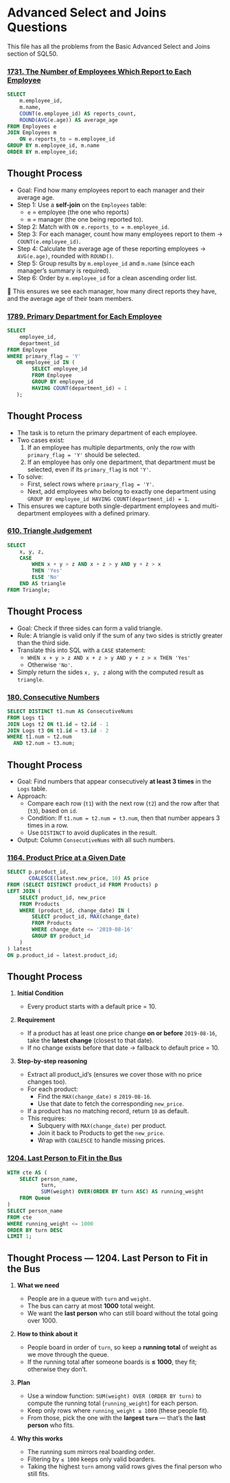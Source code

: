 # Advanced Select and Joins Questions

This file has all the problems from the Basic Advanced Select and Joins section of SQL50.

### [1731. The Number of Employees Which Report to Each Employee](https://leetcode.com/problems/the-number-of-employees-which-report-to-each-employee/description/?envType=study-plan-v2&envId=top-sql-50)

```sql
SELECT 
    m.employee_id,
    m.name,
    COUNT(e.employee_id) AS reports_count,
    ROUND(AVG(e.age)) AS average_age
FROM Employees e
JOIN Employees m
    ON e.reports_to = m.employee_id
GROUP BY m.employee_id, m.name
ORDER BY m.employee_id;
```
## Thought Process
- Goal: Find how many employees report to each manager and their average age.  
- Step 1: Use a **self-join** on the `Employees` table:  
  - `e` = employee (the one who reports)  
  - `m` = manager (the one being reported to).  
- Step 2: Match with `ON e.reports_to = m.employee_id`.  
- Step 3: For each manager, count how many employees report to them → `COUNT(e.employee_id)`.  
- Step 4: Calculate the average age of these reporting employees → `AVG(e.age)`, rounded with `ROUND()`.  
- Step 5: Group results by `m.employee_id` and `m.name` (since each manager’s summary is required).  
- Step 6: Order by `m.employee_id` for a clean ascending order list.  

📌 This ensures we see each manager, how many direct reports they have, and the average age of their team members.

### [1789. Primary Department for Each Employee](https://leetcode.com/problems/primary-department-for-each-employee/description/?envType=study-plan-v2&envId=top-sql-50)

```sql
SELECT 
    employee_id,
    department_id
FROM Employee
WHERE primary_flag = 'Y'
   OR employee_id IN (
        SELECT employee_id
        FROM Employee
        GROUP BY employee_id
        HAVING COUNT(department_id) = 1
   );
```
## Thought Process
- The task is to return the primary department of each employee.  
- Two cases exist:
  1. If an employee has multiple departments, only the row with `primary_flag = 'Y'` should be selected.  
  2. If an employee has only one department, that department must be selected, even if its `primary_flag` is not `'Y'`.  
- To solve:
  - First, select rows where `primary_flag = 'Y'`.  
  - Next, add employees who belong to exactly one department using `GROUP BY employee_id HAVING COUNT(department_id) = 1`.  
- This ensures we capture both single-department employees and multi-department employees with a defined primary.  

### [610. Triangle Judgement](https://leetcode.com/problems/triangle-judgement/description/?envType=study-plan-v2&envId=top-sql-50)

```sql
SELECT 
    x, y, z,
    CASE 
        WHEN x + y > z AND x + z > y AND y + z > x 
        THEN 'Yes'
        ELSE 'No'
    END AS triangle
FROM Triangle;
```
## Thought Process
- Goal: Check if three sides can form a valid triangle.  
- Rule: A triangle is valid only if the sum of any two sides is strictly greater than the third side.  
- Translate this into SQL with a `CASE` statement:
  - `WHEN x + y > z AND x + z > y AND y + z > x THEN 'Yes'`
  - Otherwise `'No'`.  
- Simply return the sides `x, y, z` along with the computed result as `triangle`.  

### [180. Consecutive Numbers](https://leetcode.com/problems/consecutive-numbers/description/?envType=study-plan-v2&envId=top-sql-50)

```sql
SELECT DISTINCT t1.num AS ConsecutiveNums
FROM Logs t1
JOIN Logs t2 ON t1.id = t2.id - 1
JOIN Logs t3 ON t1.id = t3.id - 2
WHERE t1.num = t2.num 
  AND t2.num = t3.num;
```
## Thought Process
- Goal: Find numbers that appear consecutively **at least 3 times** in the `Logs` table.  
- Approach:
  - Compare each row (`t1`) with the next row (`t2`) and the row after that (`t3`), based on `id`.  
  - Condition: If `t1.num = t2.num = t3.num`, then that number appears 3 times in a row.  
  - Use `DISTINCT` to avoid duplicates in the result.  
- Output: Column `ConsecutiveNums` with all such numbers.  

### [1164. Product Price at a Given Date](https://leetcode.com/problems/product-price-at-a-given-date/description/?envType=study-plan-v2&envId=top-sql-50)

```sql
SELECT p.product_id,
       COALESCE(latest.new_price, 10) AS price
FROM (SELECT DISTINCT product_id FROM Products) p
LEFT JOIN (
    SELECT product_id, new_price
    FROM Products
    WHERE (product_id, change_date) IN (
        SELECT product_id, MAX(change_date)
        FROM Products
        WHERE change_date <= '2019-08-16'
        GROUP BY product_id
    )
) latest
ON p.product_id = latest.product_id;
```
## Thought Process
1. **Initial Condition**
   - Every product starts with a default price = 10.

2. **Requirement**
   - If a product has at least one price change **on or before** `2019-08-16`, take the **latest change** (closest to that date).
   - If no change exists before that date → fallback to default price = 10.

3. **Step-by-step reasoning**
   - Extract all product_id’s (ensures we cover those with no price changes too).
   - For each product:
     - Find the `MAX(change_date)` ≤ `2019-08-16`.
     - Use that date to fetch the corresponding `new_price`.
   - If a product has no matching record, return `10` as default.
   - This requires:
     - Subquery with `MAX(change_date)` per product.
     - Join it back to Products to get the `new_price`.
     - Wrap with `COALESCE` to handle missing prices.

### [1204. Last Person to Fit in the Bus](https://leetcode.com/problems/last-person-to-fit-in-the-bus/description/?envType=study-plan-v2&envId=top-sql-50)

```sql
WITH cte AS (
    SELECT person_name, 
           turn, 
           SUM(weight) OVER(ORDER BY turn ASC) AS running_weight
    FROM Queue
)
SELECT person_name
FROM cte
WHERE running_weight <= 1000
ORDER BY turn DESC
LIMIT 1;
```
## Thought Process — 1204. Last Person to Fit in the Bus

1. **What we need**
   - People are in a queue with `turn` and `weight`.
   - The bus can carry at most **1000** total weight.
   - We want the **last person** who can still board without the total going over 1000.

2. **How to think about it**
   - People board in order of `turn`, so keep a **running total** of weight as we move through the queue.
   - If the running total after someone boards is **≤ 1000**, they fit; otherwise they don’t.

3. **Plan**
   - Use a window function: `SUM(weight) OVER (ORDER BY turn)` to compute the running total (`running_weight`) for each person.
   - Keep only rows where `running_weight ≤ 1000` (these people fit).
   - From those, pick the one with the **largest `turn`** — that’s the **last person** who fits.

4. **Why this works**
   - The running sum mirrors real boarding order.
   - Filtering by `≤ 1000` keeps only valid boarders.
   - Taking the highest `turn` among valid rows gives the final person who still fits.
